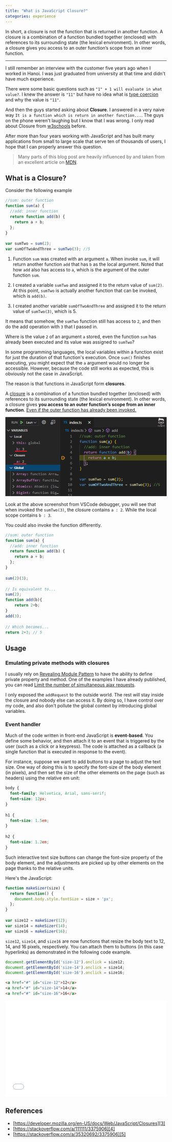 ```yaml
---
title: "What is JavaScript Closure?"
categories: experience
---
```


In short, a closure is not the function that is returned in another function. A closure is a combination of a function bundled together (enclosed) with references to its surrounding state (the lexical environment). In other words, a closure gives you access to an outer function’s scope from an inner function.

<hr />

I still remember an interview with the customer five years ago when I worked in Hanoi. I was just graduated from university at that time and didn't have much experience.

There were some basic questions such as `"1" + 1 will evaluate in what value?`. I knew the answer is `"11"` but have no idea what is [type coercion](https://medium.freecodecamp.org/js-type-coercion-explained-27ba3d9a2839) and why the value is `"11"`.

And then the guys started asking about **Closure**. I answered in a very naive way `It is a function which is return in another function...`. The guys on the phone weren't laughing but I know that I was wrong. I only read about Closure from [w3schools][0] before.

After more than four years working with JavaScript and has built many applications from small to large scale that serve ten of thousands of users, I hope that I can properly answer this question.

> Many parts of this blog post are heavily influenced by and taken from an excellent article on [MDN][3].

## What is a Closure?

Consider the following example

```javascript
//sum: outer function
function sum(a) {
  //add: inner function
  return function add(b) {
    return a + b;
  };
}

var sumTwo = sum(2);
var sumOfTwoAndThree = sumTwo(3); //5
```

1. Function `sum` was created with an argument `a`. When invoke `sum`, it will return another function `add` that has `b` as the local argument. Noted that how `add` also has access to `a`, which is the argument of the outer function `sum`.

2. I created a variable `sumTwo` and assigned it to the return value of `sum(2)`. At this point, `sumTwo` is actually another function that can be invoked, which is `add(b)`.

3. I created another variable `sumOfTwoAndThree` and assigned it to the return value of `sumTwo(3)`, which is 5. 

It means that somehow, the `sumTwo` function still has access to `2`, and then do the add operation with `3` that I passed in.

Where is the value `2` of an argument `a` stored, even the function `sum` has already been executed and its value was assigned to `sumTwo`?

In some programming languages, the local variables within a function exist for just the duration of that function's execution. Once `sum()` finishes executing, you might expect that the `a` argument would no longer be accessible. However, because the code still works as expected, this is obviously not the case in JavaScript.

The reason is that functions in JavaScript form **closures**.

A <u>closure</u> is a combination of a function bundled together (enclosed) with references to its surrounding state (the lexical environment). In other words, a closure gives **you access to an outer function’s scope from an inner function**. <u>Even if the outer function has already been invoked.</u>

![What is JavaScript Closure?](https://github.com/trungk18/trungk18.github.io/raw/master/img/blog/javascript-closure-01.png)

Look at the above screenshot from VSCode debugger, you will see that when invoked the `sumTwo(3)`, the closure contains `a : 2`. While the local scope contains `b : 3`.

You could also invoke the function differently.

```javascript
//sum: outer function
function sum(a) {
  //add: inner function
  return function add(b) {
    return a + b;
  };
}

sum(2)(3);

// Is equivalent to...
sum(2);
function add(b){
    return 2+b;
}
add(3);

// Which becomes...
return 2+3; // 5
```

## Usage

### Emulating private methods with closures

I usually rely on [Revealing Module Pattern][1] to have the ability to define private property and method. One of the examples I have already published, you can read [Limit the number of simultaneous ajax requests][2]. 

I only exposed the `addRequest` to the outside world. The rest will stay inside the closure and nobody else can access it. By doing so, I have control over my code, and also don't pollute the global context by introducing global variables.

### Event handler

Much of the code written in front-end JavaScript is **event-based**. You define some behavior, and then attach it to an event that is triggered by the user (such as a click or a keypress). The code is attached as a callback (a single function that is executed in response to the event).

For instance, suppose we want to add buttons to a page to adjust the text size. One way of doing this is to specify the font-size of the body element (in pixels), and then set the size of the other elements on the page (such as headers) using the relative em unit:

```css
body {
  font-family: Helvetica, Arial, sans-serif;
  font-size: 12px;
}

h1 {
  font-size: 1.5em;
}

h2 {
  font-size: 1.2em;
}
```

Such interactive text size buttons can change the font-size property of the body element, and the adjustments are picked up by other elements on the page thanks to the relative units.

Here's the JavaScript:

```javascript
function makeSizer(size) {
  return function() {
    document.body.style.fontSize = size + 'px';
  };
}

var size12 = makeSizer(12);
var size14 = makeSizer(14);
var size16 = makeSizer(16);
```

`size12`, `size14`, and `size16` are now functions that resize the body text to 12, 14, and 16 pixels, respectively. You can attach them to buttons (in this case hyperlinks) as demonstrated in the following code example.

```javascript
document.getElementById('size-12').onclick = size12;
document.getElementById('size-14').onclick = size14;
document.getElementById('size-16').onclick = size16;
```

```html
<a href="#" id="size-12">12</a>
<a href="#" id="size-14">14</a>
<a href="#" id="size-16">16</a>
```

<iframe width="100%" height="300" src="//jsfiddle.net/vnkuZ/7726/embedded/" allowfullscreen="allowfullscreen" allowpaymentrequest frameborder="0"></iframe>

## References

- [https://developer.mozilla.org/en-US/docs/Web/JavaScript/Closures][3]
- [https://stackoverflow.com/a/111111/3375906][4]
- [https://stackoverflow.com/a/35320692/3375906][5]

[0]: https://www.w3schools.com/js/js_function_closures.asp
[1]: https://addyosmani.com/resources/essentialjsdesignpatterns/book/#revealingmodulepatternjavascript
[2]: https://trungk18.com/experience/limit-the-number-of-simultaneous-ajax-requests/
[3]: https://developer.mozilla.org/en-US/docs/Web/JavaScript/Closures
[4]: https://stackoverflow.com/a/111111/3375906
[5]: https://stackoverflow.com/a/35320692/3375906